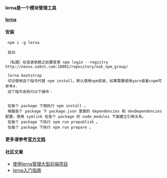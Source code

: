 
#### lerna是一个模块管理工具

####  [lerna](https://github.com/lerna/lerna)

#### 安装

     npm i -g lerna

     启动

     （私服）在安装依赖之前要登录 npm login --registry  http://nexus.oaknt.com:18081/repository/oak_npm_group/

     lerna bootstrap
     切记使用这个指令代替 npm install。默认使用npm安装，如果需要使用yarn或者cnpm可参考4.
     这个指令会执行以下操作：


     在每个 package 下面执行 npm install 。
     根据各个 package 下 package.json 里面的 dependencies 和 devDependencies 配置，使用 symlink 在各个 package 的 node_modules 下面建立引用关系。
     在每个 package 下执行 npm run prepublish 。
     在每个 package 下执行 npm run prepare 。


#### 更多请参考[官方文档](https://lernajs.io/)

#### 社区文章
- [使用lerna管理大型前端项目](https://www.jianshu.com/p/2f9c05b119c9)
- [lerna入门指南](http://www.ayqy.net/blog/lerna%E5%85%A5%E9%97%A8%E6%8C%87%E5%8D%97/)